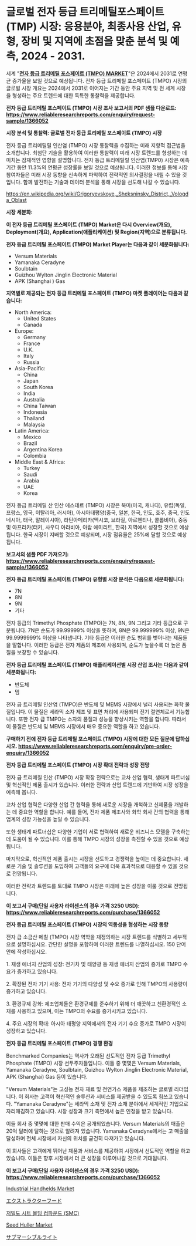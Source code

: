 <p><h1>글로벌 전자 등급 트리메틸포스페이트(TMP) 시장: 응용분야, 최종사용 산업, 유형, 장비 및 지역에 초점을 맞춘 분석 및 예측, 2024 - 2031.</h1></p><p>세계 "<strong><a href="https://www.reliableresearchreports.com/electronic-grade-trimethyl-phosphate-market-r1366052">전자 등급 트리메틸 포스페이트 (TMPO) MARKET</a></strong>"은 2024에서 2031로 연평균 증가율을 보일 것으로 예상됩니다. 전자 등급 트리메틸 포스페이트 (TMPO) 시장의 글로벌 시장 개요는 2024에서 2031로 이어지는 기간 동안 주요 지역 및 전 세계 시장을 형성하는 주요 트렌드에 대한 독특한 통찰력을 제공합니다.</p>
<p><strong>전자 등급 트리메틸 포스페이트 (TMPO) 시장 조사 보고서의 PDF 샘플 다운로드: <a href="https://www.reliableresearchreports.com/enquiry/request-sample/1366052">https://www.reliableresearchreports.com/enquiry/request-sample/1366052</a></strong></p>
<p><strong>시장 분석 및 통찰력: 글로벌 전자 등급 트리메틸 포스페이트 (TMPO) 시장</strong></p>
<p><p>전자 등급 트리메틸릴 인산염 (TMPO) 시장 통찰력을 수집하는 미래 지향적 접근법을 소개합니다. 최첨단 기술을 활용하여 이러한 통찰력이 미래 시장 트렌드를 형성하는 데 미치는 잠재적인 영향을 설명합니다. 전자 등급 트리메틸릴 인산염(TMP0) 시장은 예측 기간 동안 11.3%의 연평균 성장률을 보일 것으로 예상됩니다. 이러한 정보를 통해 시장 참여자들은 미래 시장 동향을 신속하게 파악하여 전략적인 의사결정을 내릴 수 있을 것입니다. 함께 발전하는 기술과 데이터 분석을 통해 시장을 선도해 나갈 수 있습니다.</p></p>
<p><a href="%7CAUTHORITHY_DOMAIN_URL%7C">https://en.wikipedia.org/wiki/Grigoryevskoye,_Sheksninsky_District,_Vologda_Oblast</a></p>
<p><strong>시장 세분화:</strong></p>
<p><strong>이 전자 등급 트리메틸 포스페이트 (TMPO) Market은 다시 Overview(개요), Deployment(개요), Application(애플리케이션) 및 Region(지역)으로 분류됩니다.</strong></p>
<p><strong>전자 등급 트리메틸 포스페이트 (TMPO) Market Player는 다음과 같이 세분화됩니다:</strong></p>
<p><ul><li>Versum Materials</li><li>Yamanaka Ceradyne</li><li>Soulbtain</li><li>Guizhou Wylton Jinglin Electronic Material</li><li>APK (Shanghai ) Gas</li></ul></p>
<p><strong>지역별로 제공되는 전자 등급 트리메틸 포스페이트 (TMPO) 마켓 플레이어는 다음과 같습니다:</strong></p>
<p><ul>
    <li>
        North America:
        <ul>
            <li>United States</li>
            <li>Canada</li>
        </ul>
    </li>
    <li>
        Europe:
        <ul>
            <li>Germany</li>
            <li>France</li>
            <li>U.K.</li>
            <li>Italy</li>
            <li>Russia</li>
        </ul>
    </li>
    <li>
        Asia-Pacific:
        <ul>
            <li>China</li>
            <li>Japan</li>
            <li>South Korea</li>
            <li>India</li>
            <li>Australia</li>
            <li>China Taiwan</li>
            <li>Indonesia</li>
            <li>Thailand</li>
            <li>Malaysia</li>
        </ul>
    </li>
    <li>
        Latin America:
        <ul>
            <li>Mexico</li>
            <li>Brazil</li>
            <li>Argentina Korea</li>
            <li>Colombia</li>
        </ul>
    </li>
    <li>
        Middle East & Africa:
        <ul>
            <li>Turkey</li>
            <li>Saudi</li>
            <li>Arabia</li>
            <li>UAE</li>
            <li>Korea</li>
        </ul>
    </li>
    </ul></p>
<p><p>전자 등급 트리메틸 산 인산 에스테르 (TMPO) 시장은 북미(미국, 캐나다), 유럽(독일, 프랑스, 영국, 이탈리아, 러시아), 아시아태평양(중국, 일본, 한국, 인도, 호주, 중국, 인도네시아, 태국, 말레이시아), 라틴아메리카(멕시코, 브라질, 아르헨티나, 콜롬비아), 중동 및 아프리카(터키, 사우디 아라비아, 아랍 에미리트, 한국) 지역에서 성장할 것으로 예상됩니다. 한국 시장이 지배할 것으로 예상되며, 시장 점유율은 25%에 달할 것으로 예상됩니다.</p></p>
<p><strong>보고서의 샘플 PDF 가져오기: <a href="https://www.reliableresearchreports.com/enquiry/request-sample/1366052">https://www.reliableresearchreports.com/enquiry/request-sample/1366052</a></strong></p>
<p><strong>전자 등급 트리메틸 포스페이트 (TMPO) 유형별 시장 분석은 다음으로 세분화됩니다:</strong></p>
<p><ul><li>7N</li><li>8N</li><li>9N</li><li>기타</li></ul></p>
<p><p>전자 등급의 Trimethyl Phosphate (TMPO)는 7N, 8N, 9N 그리고 기타 등급으로 구분됩니다. 7N은 순도가 99.99999% 이상을 뜻하며, 8N은 99.999999% 이상, 9N은 99.9999999% 이상을 나타냅니다. 기타 등급은 이러한 순도 범위를 벗어나는 제품들을 말합니다. 이러한 등급은 전자 제품의 제조에 사용되며, 순도가 높을수록 더 높은 품질을 보장할 수 있습니다.</p></p>
<p><strong>전자 등급 트리메틸 포스페이트 (TMPO) 애플리케이션별 시장 산업 조사는 다음과 같이 세분화됩니다:</strong></p>
<p><ul><li>반도체</li><li>밈</li></ul></p>
<p><p>전자 급 트리메틸 인산염 (TMPO)은 반도체 및 MEMS 시장에서 널리 사용되는 화학 물질입니다. 이 물질은 세라믹 소자 제조 및 표면 처리에 사용되며 전기 절연체로서 기능합니다. 또한 전자 급 TMPO는 소자의 품질과 성능을 향상시키는 역할을 합니다. 따라서 이 물질은 반도체 및 MEMS 시장에서 매우 중요한 역할을 하고 있습니다.</p></p>
<p><strong>구매하기 전에 전자 등급 트리메틸 포스페이트 (TMPO) 시장에 대한 모든 질문에 답하십시오. <a href="https://www.reliableresearchreports.com/enquiry/pre-order-enquiry/1366052">https://www.reliableresearchreports.com/enquiry/pre-order-enquiry/1366052</a></strong></p>
<p><strong>전자 등급 트리메틸 포스페이트 (TMPO) 시장 확대 전략과 성장 전망</strong></p>
<p><p>전자 급 트리메칠 인산 (TMPO) 시장 확장 전략으로는 교차 산업 협력, 생태계 파트너십 및 혁신적인 제품 출시가 있습니다. 이러한 전략과 산업 트렌드에 기반하여 시장 성장을 예측해 봅니다.</p><p>교차 산업 협력은 다양한 산업 간 협력을 통해 새로운 시장을 개척하고 신제품을 개발하는 데 중요한 역할을 합니다. 예를 들어, 전자 제품 제조사와 화학 회사 간의 협력을 통해 업계의 성장 가능성을 높일 수 있습니다.</p><p>또한 생태계 파트너십은 다양한 기업이 서로 협력하여 새로운 비즈니스 모델을 구축하는 데 도움이 될 수 있습니다. 이를 통해 TMPO 시장의 성장을 촉진할 수 있을 것으로 예상됩니다.</p><p>마지막으로, 혁신적인 제품 출시는 시장을 선도하고 경쟁력을 높이는 데 중요합니다. 새로운 기술 및 솔루션을 도입하여 고객들의 요구에 더욱 효과적으로 대응할 수 있을 것으로 전망됩니다.</p><p>이러한 전략과 트렌드를 토대로 TMPO 시장은 미래에 높은 성장을 이룰 것으로 전망됩니다.</p></p>
<p><strong>이 보고서 구매(단일 사용자 라이센스의 경우 가격 3250 USD): <a href="https://www.reliableresearchreports.com/purchase/1366052">https://www.reliableresearchreports.com/purchase/1366052</a></strong></p>
<p><strong>전자 등급 트리메틸 포스페이트 (TMPO) 시장의 역동성을 형성하는 시장 동향</strong></p>
<p><p>전자 급 소금산 메칠 (TMPO) 시장 역학을 재정의하는 시장 트렌드를 식별하고 세부적으로 설명하십시오. 간단한 설명을 포함하여 이러한 트렌드를 나열하십시오. 150 단어 안에 작성하십시오.</p><p>1. 재생 에너지 산업의 성장: 전기차 및 태양광 등 재생 에너지 산업의 증가로 TMPO 수요가 증가하고 있습니다.</p><p>2. 확장된 전자 기기 사용: 전자 기기의 다양성 및 수요 증가로 인해 TMPO의 사용량이 증가하고 있습니다.</p><p>3. 환경규제 강화: 제조업체들은 환경규제를 준수하기 위해 더 깨끗하고 친환경적인 소재를 사용하고 있으며, 이는 TMPO의 수요를 증가시키고 있습니다.</p><p>4. 주요 시장의 확대: 아시아 태평양 지역에서의 전자 기기 수요 증가로 TMPO 시장이 성장하고 있습니다.</p></p>
<p><strong>전자 등급 트리메틸 포스페이트 (TMPO) 경쟁 환경</strong></p>
<p><p>Benchmarked Companies는 역사가 오래된 선도적인 전자 등급 Trimethyl Phosphate (TMPO) 시장 선두주자들입니다. 이들 중 몇몇은 Versum Materials, Yamanaka Ceradyne, Soulbtain, Guizhou Wylton Jinglin Electronic Material, APK (Shanghai) Gas 등이 있습니다.</p><p>"Versum Materials"는 고성능 전자 재료 및 천연가스 제품을 제조하는 글로벌 리더입니다. 이 회사는 고객이 혁신적인 솔루션과 서비스를 제공받을 수 있도록 힘쓰고 있습니다. "Yamanaka Ceradyne"는 세라믹 소재 및 전자 소재 분야에서 세계적인 기업으로 자리매김하고 있습니다. 시장 성장과 크기 측면에서 높은 인정을 받고 있습니다.</p><p>이들 회사 중 몇몇에 대한 판매 수익은 공개되었습니다. Versum Materials의 매출은 20억 달러에 달하는 것으로 알려져 있습니다. Yamanaka Ceradyne에서는 고 매출을 달성하며 전체 시장에서 자신의 위치를 굳건히 다져가고 있습니다.</p><p>이 회사들은 고객에게 뛰어난 제품과 서비스를 제공하여 시장에서 선도적인 역할을 하고 있습니다. 이들은 향후 시장에서 더 큰 성장을 이루어나갈 것으로 기대됩니다.</p></p>
<p><strong>이 보고서 구매(단일 사용자 라이센스의 경우 가격 3250 USD): <a href="https://www.reliableresearchreports.com/purchase/1366052">https://www.reliableresearchreports.com/purchase/1366052</a></strong></p>
<p><p><a href="https://medium.com/@veroniceroa846/industrial-handhelds-market-outlook-and-forecast-from-2024-to-2031-c8fd2723d66b">Industrial Handhelds Market</a></p><p><a href="https://github.com/roulaayoub-saad/Market-Research-Report-List-3/blob/main/906205970754.md">エクストラクターフード</a></p><p><a href="https://github.com/KellyLyncyh543964/Market-Research-Report-List-3/blob/main/241355588183.md">저밀도 시트 몰딩 컴파운드 (SMC)</a></p><p><a href="https://medium.com/@paulmcglynn6456/seed-huller-market-share-size-trends-industry-analysis-report-by-application-cereals-and-1c3f063b2571">Seed Huller Market</a></p><p><a href="https://github.com/zjkmgcs938405/Market-Research-Report-List-4/blob/main/195025470753.md">サブマーシブルライト</a></p></p>